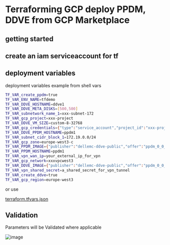 # Terraforming GCP deploy PPDM, DDVE from GCP Marketplace

## getting started


## create an iam serviceaccount for tf

## deployment variables


deployment variables example from shell vars
```bash
TF_VAR_create_ppdm=true
TF_VAR_ENV_NAME=tfdemo
TF_VAR_DDVE_HOSTNAME=ddve1
TF_VAR_DDVE_META_DISKS=[500,500]
TF_VAR_subnetwork_name_1=xxx-subnet-172
TF_VAR_gcp_project=xxx-project
TF_VAR_DDVE_VM_SIZE=custom-8-32768
TF_VAR_gcp_credentials={"type":"service_account","project_id":"xxx-project","private_key_id":"13fc765f0d0a2fb459eef6eb25fabdd397462a5f","private_key":"-----BEGIN PRIVATE KEY-----\nMIIE\n-----END PRIVATE KEY-----\n","client_email":"tfaccount@xxx-project.iam.gserviceaccount.com","client_id":"xxx","auth_uri":"https://accounts.google.com/o/oauth2/auth","token_uri":"https://oauth2.googleapis.com/token","auth_provider_x509_cert_url":"https://www.googleapis.com/oauth2/v1/certs","client_x509_cert_url":"https://www.googleapis.com/robot/v1/metadata/x509/tfaccount%40xxx-project.iam.gserviceaccount.com"}
TF_VAR_DDVE_PPDM_HOSTNAME=ppdm1
TF_VAR_subnet_cidr_block_1=172.19.0.0/24
TF_VAR_gcp_zone=europe-west3-c
TF_VAR_PPDM_IMAGE={"publisher":"dellemc-ddve-public","offer":"ppdm_0_0_1","sku":"powerprotect","version":"19-8-0-5"}
TF_VAR_PPDM_HOSTNAME=ppdm1
TF_VAR_vpn_wan_ip=your_external_ip_for_vpn
TF_VAR_gcp_network=xxxvpcwest3
TF_VAR_DDVE_IMAGE={"publisher":"dellemc-ddve-public","offer":"ppdm_0_0_1","sku":"ddve-gcp","version":"7-6-0-5-685135"}
TF_VAR_vpn_shared_secret=a_shared_secret_for_vpn_tunnel
TF_VAR_create_ddve=true 
TF_VAR_gcp_region=europe-west3
```
or use 

[terraform.tfvars.json](/terraform.tfvars.json.example)
## Validation
Parameters will be Validated where applicable

![image](https://user-images.githubusercontent.com/8255007/122246622-fe495f80-cec6-11eb-9e3a-8cf696c7e7c2.png)
